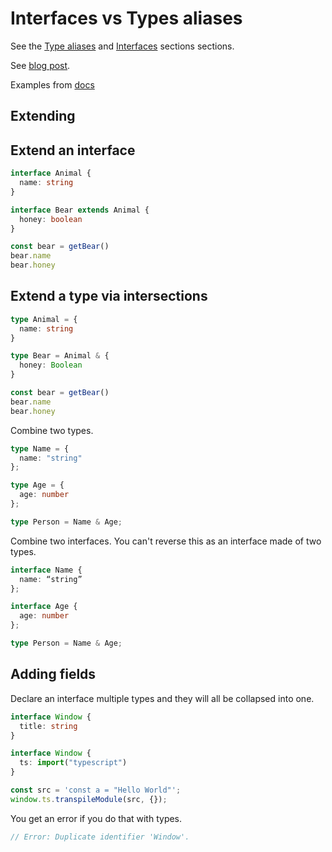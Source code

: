 # Interfaces vs Types aliases

See the [Type aliases](#type-aliases) and [Interfaces](#interfaces) sections sections.

See [blog post](https://blog.logrocket.com/types-vs-interfaces-in-typescript/).

Examples from [docs](https://www.typescriptlang.org/docs/handbook/advanced-types.html#interfaces-vs-type-aliases)

## Extending

## Extend an interface

```typescript
interface Animal {
  name: string
}

interface Bear extends Animal {
  honey: boolean
}

const bear = getBear()
bear.name
bear.honey
```

## Extend a type via intersections

```typescript
type Animal = {
  name: string
}

type Bear = Animal & {
  honey: Boolean
}

const bear = getBear()
bear.name
bear.honey
```

Combine two types.

```typescript
type Name = {
  name: "string"
};

type Age = {
  age: number
};

type Person = Name & Age;
```

Combine two interfaces. You can't reverse this as an interface made of two types.

```typescript
interface Name {
  name: “string”
};

interface Age {
  age: number
};

type Person = Name & Age;
```


## Adding fields

Declare an interface multiple types and they will all be collapsed into one.

```typescript
interface Window {
  title: string
}

interface Window {
  ts: import("typescript")
}

const src = 'const a = "Hello World"';
window.ts.transpileModule(src, {});
```

You get an error if you do that with types.

```typescript
// Error: Duplicate identifier 'Window'.
```
